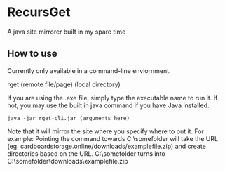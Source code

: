 # RecursGet
A java site mirrorer built in my spare time

## How to use
Currently only available in a command-line enviornment.

rget (remote file/page) (local directory)

If you are using the .exe file, simply type the executable name to run it. If not, you may use the built in java command if you have Java installed.

```java -jar rget-cli.jar (arguments here)```

Note that it will mirror the site where you specify where to put it. For example:
Pointing the command towards C:\somefolder will take the URL (eg. cardboardstorage.online/downloads/examplefile.zip) and create directories based on the URL.
C:\somefolder turns into C:\somefolder\downloads\examplefile.zip
